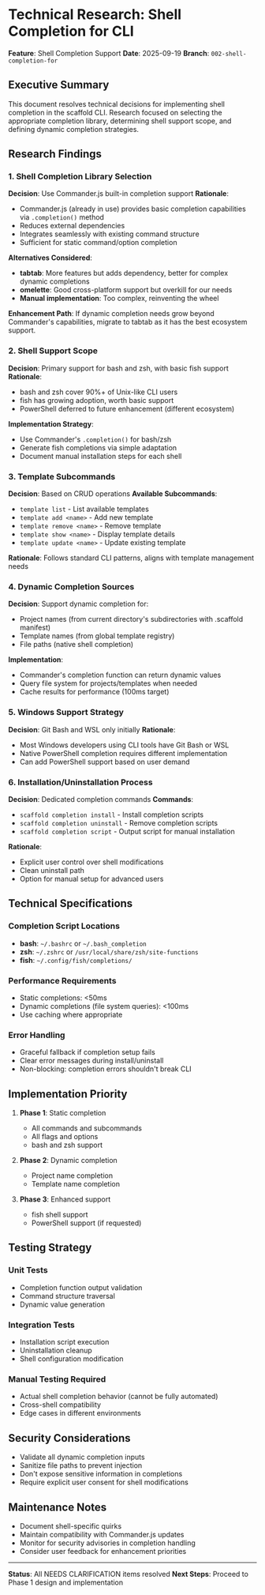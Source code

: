 # Technical Research: Shell Completion for CLI

**Feature**: Shell Completion Support
**Date**: 2025-09-19
**Branch**: `002-shell-completion-for`

## Executive Summary
This document resolves technical decisions for implementing shell completion in the scaffold CLI. Research focused on selecting the appropriate completion library, determining shell support scope, and defining dynamic completion strategies.

## Research Findings

### 1. Shell Completion Library Selection

**Decision**: Use Commander.js built-in completion support
**Rationale**:
- Commander.js (already in use) provides basic completion capabilities via `.completion()` method
- Reduces external dependencies
- Integrates seamlessly with existing command structure
- Sufficient for static command/option completion

**Alternatives Considered**:
- **tabtab**: More features but adds dependency, better for complex dynamic completions
- **omelette**: Good cross-platform support but overkill for our needs
- **Manual implementation**: Too complex, reinventing the wheel

**Enhancement Path**: If dynamic completion needs grow beyond Commander's capabilities, migrate to tabtab as it has the best ecosystem support.

### 2. Shell Support Scope

**Decision**: Primary support for bash and zsh, with basic fish support
**Rationale**:
- bash and zsh cover 90%+ of Unix-like CLI users
- fish has growing adoption, worth basic support
- PowerShell deferred to future enhancement (different ecosystem)

**Implementation Strategy**:
- Use Commander's `.completion()` for bash/zsh
- Generate fish completions via simple adaptation
- Document manual installation steps for each shell

### 3. Template Subcommands

**Decision**: Based on CRUD operations
**Available Subcommands**:
- `template list` - List available templates
- `template add <name>` - Add new template
- `template remove <name>` - Remove template
- `template show <name>` - Display template details
- `template update <name>` - Update existing template

**Rationale**: Follows standard CLI patterns, aligns with template management needs

### 4. Dynamic Completion Sources

**Decision**: Support dynamic completion for:
- Project names (from current directory's subdirectories with .scaffold manifest)
- Template names (from global template registry)
- File paths (native shell completion)

**Implementation**:
- Commander's completion function can return dynamic values
- Query file system for projects/templates when needed
- Cache results for performance (100ms target)

### 5. Windows Support Strategy

**Decision**: Git Bash and WSL only initially
**Rationale**:
- Most Windows developers using CLI tools have Git Bash or WSL
- Native PowerShell completion requires different implementation
- Can add PowerShell support based on user demand

### 6. Installation/Uninstallation Process

**Decision**: Dedicated completion commands
**Commands**:
- `scaffold completion install` - Install completion scripts
- `scaffold completion uninstall` - Remove completion scripts
- `scaffold completion script` - Output script for manual installation

**Rationale**:
- Explicit user control over shell modifications
- Clean uninstall path
- Option for manual setup for advanced users

## Technical Specifications

### Completion Script Locations
- **bash**: `~/.bashrc` or `~/.bash_completion`
- **zsh**: `~/.zshrc` or `/usr/local/share/zsh/site-functions`
- **fish**: `~/.config/fish/completions/`

### Performance Requirements
- Static completions: <50ms
- Dynamic completions (file system queries): <100ms
- Use caching where appropriate

### Error Handling
- Graceful fallback if completion setup fails
- Clear error messages during install/uninstall
- Non-blocking: completion errors shouldn't break CLI

## Implementation Priority

1. **Phase 1**: Static completion
   - All commands and subcommands
   - All flags and options
   - bash and zsh support

2. **Phase 2**: Dynamic completion
   - Project name completion
   - Template name completion

3. **Phase 3**: Enhanced support
   - fish shell support
   - PowerShell support (if requested)

## Testing Strategy

### Unit Tests
- Completion function output validation
- Command structure traversal
- Dynamic value generation

### Integration Tests
- Installation script execution
- Uninstallation cleanup
- Shell configuration modification

### Manual Testing Required
- Actual shell completion behavior (cannot be fully automated)
- Cross-shell compatibility
- Edge cases in different environments

## Security Considerations
- Validate all dynamic completion inputs
- Sanitize file paths to prevent injection
- Don't expose sensitive information in completions
- Require explicit user consent for shell modifications

## Maintenance Notes
- Document shell-specific quirks
- Maintain compatibility with Commander.js updates
- Monitor for security advisories in completion handling
- Consider user feedback for enhancement priorities

---

**Status**: All NEEDS CLARIFICATION items resolved
**Next Steps**: Proceed to Phase 1 design and implementation